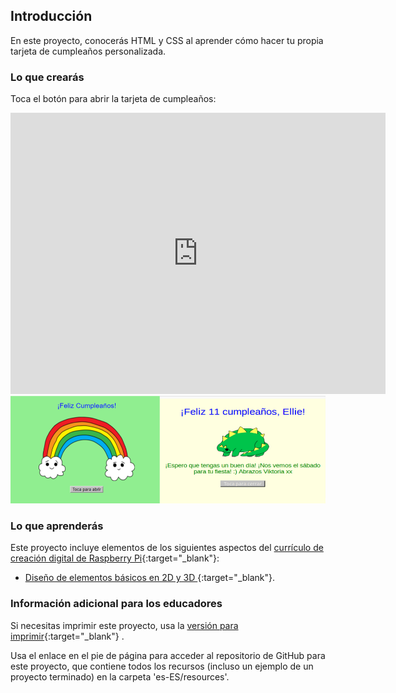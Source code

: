 ## Introducción

En este proyecto, conocerás HTML y CSS al aprender cómo hacer tu propia tarjeta de cumpleaños personalizada.

### Lo que crearás

Toca el botón para abrir la tarjeta de cumpleaños:

<div class="trinket">
  <iframe src="https://trinket.io/embed/html/d152cbeab3?outputOnly=true&start=result" width="600" height="450" frameborder="0" marginwidth="0" marginheight="0" allowfullscreen>
  </iframe>
  <img src="images/birthday-final.png">
</div>

### Lo que aprenderás

Este proyecto incluye elementos de los siguientes aspectos del [currículo de creación digital de Raspberry Pi](http://rpf.io/curriculum){:target="_blank"}:

+ [Diseño de elementos básicos en 2D y 3D ](https://www.raspberrypi.org/curriculum/design/creator){:target="_blank"}.

### Información adicional para los educadores

Si necesitas imprimir este proyecto, usa la [versión para imprimir](https://projects.raspberrypi.org/es-ES/projects/happy-birthday/print){:target="_blank"} .

Usa el enlace en el pie de página para acceder al repositorio de GitHub para este proyecto, que contiene todos los recursos (incluso un ejemplo de un proyecto terminado) en la carpeta 'es-ES/resources'.